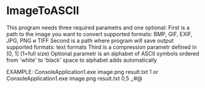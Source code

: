 # ImageToASCII

This program needs three required parametrs and one optional:
            First is a path to the image you want to convert
                supported formats:  BMP, GIF, EXIF, JPG, PNG и TIFF
            Second is a path where program will save output
                supported formats: text formats
            Third is a compression parametr defined in (0, 1] (1=full size)
            Optional parametr is an alphabet of ASCII symbols ordered from 'white' to 'black'
            space to alphabet adds automatically
            
EXAMPLE:
ConsoleApplication1.exe image.png result.txt 1 
or
ConsoleApplication1.exe image.png result.txt 0,5 ,;#@
